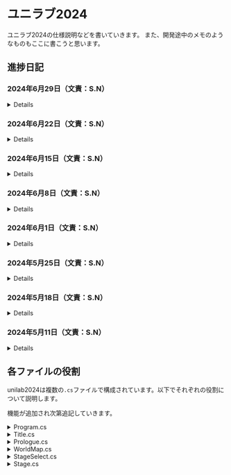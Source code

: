 # ユニラブ2024
ユニラブ2024の仕様説明などを書いていきます。
また、開発途中のメモのようなものもここに書こうと思います。

## 進捗日記

### 2024年6月29日（文責：S.N）
<details>
        
進捗
- [x] 先週の画像読み込めない問題は拡張子を勝手に変えてたことが原因だった．適切に変換を施したファイルを使用したら普通に読み込めた．
- [x] 進行状況管理を実装した．
- [x] WorldMapで`m`キーを押すと全てクリア済みになるようにした．
- [x] StageSelectで`m`キーを押すとそのWorldの3ステージのみ全部クリアになるようにした．
- [x] play前のストーリー表示機能を実装した（play後はこれから）．

今後やること
- [ ] 文字サイズ大きくする
- [ ] キャラ選択機能を実装したい

</details>

### 2024年6月22日（文責：S.N）
<details>
        
進捗
- [x] `Stage.cs`のUI更新
- [ ] なぜかImg_Background_AnotherWorld.pngを読み込もうとすると「メモリ不足」というエラーが出る。サイズ自体は500KB程度なので何かがおかしい。
- [ ] 今週はあまり進められなかった。

今後やること
- [ ] 文字サイズ大きくする
- [ ] クリア状況に応じて押せるボタンと押せないボタンを分ける
- [ ] デザイン等引き続き。
- [ ] キャラ選択機能を実装したい

</details>

### 2024年6月15日（文責：S.N）
<details>
        
進捗
- [x] `Stage.cs`のUI更新
- [x] CustomButtonでButtonの文字の上に画像表示できるようにした
- [x] `Shift`+`m`でクリアチェックショートカットできるようにした 

今後やること
- [ ] 文字サイズ大きくする
- [ ] クリア状況に応じて押せるボタンと押せないボタンを分ける
- [ ] デザイン等引き続き。
- [ ] キャラ選択機能を実装したい

</details>

### 2024年6月8日（文責：S.N）
<details>
        
進捗
- [x] `Stage.cs`がエラーなしで立ち上がるようにした（動作はまだしない）
- [x] 中間発表done

今後やること
- [ ] 文字サイズ大きくする
- [ ] クリア状況に応じて押せるボタンと押せないボタンを分ける
- [ ] デザイン等引き続き。
- [ ] 迷路データを.csvファイルにして読み込んで表示する機能を実装する。
- [ ] キャラ選択機能を実装したい

</details>

### 2024年6月1日（文責：S.N）
<details>
        
進捗
- [x] 63のPCルームでの動作確認をした
- [x] フォームの縦横サイズは1536*900で作る 
- [x] デザインを少しいじった
- [x] stage作成の際は`WorldName`, `WorldNumber`, `Level`を指定するようにした
- [x] `Progress`クラスを作成し、そのメンバ変数として`IsCleared`配列を作成。これでクリアチェックできるようにした
- [x] その他細かい部分をいくつか修正

今後やること
- [ ] クリア状況に応じて押せるボタンと押せないボタンを分ける
- [ ] とりあえず`Stage`動くようにしたい
- [ ] デザイン等引き続き。
- [ ] 迷路データを.csvファイルにして読み込んで表示する機能を実装する。
- [ ] キャラ選択機能を実装したい

</details>

### 2024年5月25日（文責：S.N）
<details>
        
進捗
- [x] binやobjフォルダもプル/プッシュできるようにした
- [x] `Image`変数を宣言しなくてもよいようにDictionaryを作成した
- [x] 関が`Stage.cs`をたくさん編集。

今後やること
- [ ] クリア状況の管理をする
- [ ] デザイン等引き続き。
- [ ] 迷路データを.csvファイルにして読み込んで表示する機能を実装する。
- [ ] キャラ選択機能を実装したい

</details>

### 2024年5月18日（文責：S.N）
<details>
        
進捗
- [x] 最初に立ち上げるフォームを`Title.cs`とし、「はじめる」ボタンを押すと`Prologue.cs`が起動されるようにした。
- [x] `Prologue.cs`で会話が表示されるようにした。
- [x] 関が`Stage.cs`をたくさん編集。

今後やること
- [ ] `Stage.cs`にもメッセージ表示用の環境を作る。
- [ ] デザイン等も引き続き。
- [ ] 迷路データを.csvファイルにして読み込んで表示する機能を実装する。
- [ ] 各ステージのクリア状況を管理する。

</details>

### 2024年5月11日（文責：S.N）
<details>
        
進捗
- [x] 土台となる部分の機能を実装
        - 詳細は「各ファイルの役割」を参照。
- [x] READMEの編集のやり方を少し身につけた

今後やりたいと思ったこと
- [ ] 最初に立ち上げるフォームは`Start.cs`にし、そこから`Prologue.cs`に飛んで、そこでストーリーの導入やキャラ選択などを行いたい。
- [ ] `Stage.cs`というフォームを作成し、ゲーム機能を実装する場所を作る。
- [ ] 迷路データを.csvファイルにして読み込んで表示する機能を実装する。
- [ ] 各ステージのクリア状況を管理する。

</details>

<!-- 以下、若干文法が複雑なので注意。基本的にはS.Nが書きます -->

## 各ファイルの役割
unilab2024は複数の`.cs`ファイルで構成されています。以下でそれぞれの役割について説明します。

機能が追加され次第追記していきます。
<details>

<summary>Program.cs</summary>

### Program.cs

`Program.cs`はこのプログラムの核となるファイルです。（現在は）2つのclassが用意されています。

#### internal static class Program
関数`Main()`が存在します。これはプログラムを実行したときに最初に実行される関数です。以下のコードで`Prologue`フォームを呼び出します。
```csharp
Application.Run(new Prologue());
```

#### public partial class Func
このプログラムで使用する関数は原則ここに書き留めることにしました。関数の役割ごとに`#region`環境でまとめます。以下はその例です。
極力この例に従い、何がどこにあるかわかるようにしてください。
```csharp
#region フォーム呼び出し
public static void CreateForm1(Form currentForm)
{
  //関数の定義
}

public static void CreateForm2(Form currentForm)
{
  //関数の定義
}
#endregion
```

なお、別のフォームから`Func`クラス内の関数を呼び出す際は次のように関数名の前に`Func.`を付けます。
```csharp
Func.CreateForm1(this);
```
</details>

<details>

<summary>Title.cs</summary>

### Title.cs

このプログラムを実行して最初に立ち上がるフォームです。このフォームを閉じるとプログラムが終了してしまうので注意します。

「はじめる」ボタンが設置されており、これを押すと`Prologue.cs`が起動します。

</details>

<details>

<summary>Prologue.cs</summary>

### Prologue.cs

`Title.cs`の次に呼び出されるフォームです。ストーリーのプロローグを表示します。現在はボタンをクリックすると`WorldMap.cs`を呼び出すようになっています。

開発が進んできたらここでキャラ選択を行う予定です。

</details>

<details>

<summary>WorldMap.cs</summary>

### WorldMap.cs

ワールド（学年）選択を行うフォームです。ボタンが複数配置されています。
各ボタンを押したときに`StageSelect.cs`のメンバ変数`WorldName`を指定して同フォームを立ち上げます。

ゆくゆくはクリア状況を管理し、ゲームを進めるごとに選択できるワールドを増やす仕様にしたいです。

</details>

<details>

<summary>StageSelect.cs</summary>

### StageSelect.cs

`WorldMap.cs`で何らかのワールド選択をすると立ち上がるフォームです。選択されたワールドによって表示内容を変えるため、classとしての**メンバ変数**を定義しています。
これは別フォームからの変更が効くようになっています。例えば次のような感じです.
```csharp
public class StageSelect : Form
{
        #region 各種メンバ変数の定義
        private string _worldName;  //WorldMapで選択された学年
        
        public string WorldName     //こう書くと別フォームからアクセスできるっぽい。原理はよくわからん
        {
            get { return _worldName; }
            set { _worldName = value; }
            //別フォームからのアクセス例
            //StageSelect form = new StageSelect();
            //form.WorldName = "学年";
        }
        #endregion
}
```

このフォームからは`Stage.cs`、または`WorldMap.cs`に遷移することができます。

</details>

<details>

<summary>Stage.cs</summary>

### Stage.cs

`StageSelect.cs`でステージを選択することで立ち上がるフォームです。選択したステージごとに描画を変更するため、classとしての**メンバ変数**を定義しています。
またボタンなどのコントロール毎に動作を定義しています。例えば次のような感じです。
```csharp
public static void ResetListBox(ListBox listbox)   //ListBoxの中身消去
{
        if (listbox.SelectedIndex > -1)
        {
                listbox.Items.RemoveAt(listbox.SelectedIndex);
        }
        else
        {
                listbox.Items.Clear();
        }
}
```
またキャラクターの動作をボタン入力によって実装し、ユーザからの入力を変換することでMap上で動きとして表現してあります。
衝突検知は`colision_detection`という関数で実装してあります。
また会話機能が実装してあり、画面に入力のヒントや操作方法などが表示されます。
</details>

